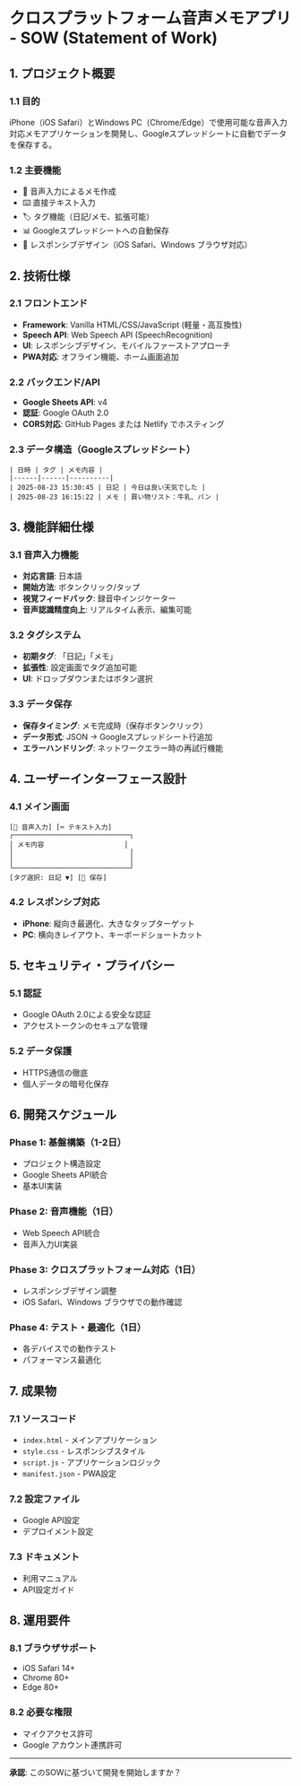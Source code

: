 # クロスプラットフォーム音声メモアプリ - SOW (Statement of Work)

## 1. プロジェクト概要

### 1.1 目的
iPhone（iOS Safari）とWindows PC（Chrome/Edge）で使用可能な音声入力対応メモアプリケーションを開発し、Googleスプレッドシートに自動でデータを保存する。

### 1.2 主要機能
- 🎤 音声入力によるメモ作成
- ⌨️ 直接テキスト入力
- 🏷️ タグ機能（日記/メモ、拡張可能）
- 📊 Googleスプレッドシートへの自動保存
- 📱 レスポンシブデザイン（iOS Safari、Windows ブラウザ対応）

## 2. 技術仕様

### 2.1 フロントエンド
- **Framework**: Vanilla HTML/CSS/JavaScript (軽量・高互換性)
- **Speech API**: Web Speech API (SpeechRecognition)
- **UI**: レスポンシブデザイン、モバイルファーストアプローチ
- **PWA対応**: オフライン機能、ホーム画面追加

### 2.2 バックエンド/API
- **Google Sheets API**: v4
- **認証**: Google OAuth 2.0
- **CORS対応**: GitHub Pages または Netlify でホスティング

### 2.3 データ構造（Googleスプレッドシート）
```
| 日時 | タグ | メモ内容 |
|------|------|----------|
| 2025-08-23 15:30:45 | 日記 | 今日は良い天気でした |
| 2025-08-23 16:15:22 | メモ | 買い物リスト：牛乳、パン |
```

## 3. 機能詳細仕様

### 3.1 音声入力機能
- **対応言語**: 日本語
- **開始方法**: ボタンクリック/タップ
- **視覚フィードバック**: 録音中インジケーター
- **音声認識精度向上**: リアルタイム表示、編集可能

### 3.2 タグシステム
- **初期タグ**: 「日記」「メモ」
- **拡張性**: 設定画面でタグ追加可能
- **UI**: ドロップダウンまたはボタン選択

### 3.3 データ保存
- **保存タイミング**: メモ完成時（保存ボタンクリック）
- **データ形式**: JSON → Googleスプレッドシート行追加
- **エラーハンドリング**: ネットワークエラー時の再試行機能

## 4. ユーザーインターフェース設計

### 4.1 メイン画面
```
[🎤 音声入力] [⌨️ テキスト入力]
┌─────────────────────────────┐
│ メモ内容                    │
│                             │
│                             │
└─────────────────────────────┘
[タグ選択: 日記 ▼] [💾 保存]
```

### 4.2 レスポンシブ対応
- **iPhone**: 縦向き最適化、大きなタップターゲット
- **PC**: 横向きレイアウト、キーボードショートカット

## 5. セキュリティ・プライバシー

### 5.1 認証
- Google OAuth 2.0による安全な認証
- アクセストークンのセキュアな管理

### 5.2 データ保護
- HTTPS通信の徹底
- 個人データの暗号化保存

## 6. 開発スケジュール

### Phase 1: 基盤構築（1-2日）
- プロジェクト構造設定
- Google Sheets API統合
- 基本UI実装

### Phase 2: 音声機能（1日）
- Web Speech API統合
- 音声入力UI実装

### Phase 3: クロスプラットフォーム対応（1日）
- レスポンシブデザイン調整
- iOS Safari、Windows ブラウザでの動作確認

### Phase 4: テスト・最適化（1日）
- 各デバイスでの動作テスト
- パフォーマンス最適化

## 7. 成果物

### 7.1 ソースコード
- `index.html` - メインアプリケーション
- `style.css` - レスポンシブスタイル
- `script.js` - アプリケーションロジック
- `manifest.json` - PWA設定

### 7.2 設定ファイル
- Google API設定
- デプロイメント設定

### 7.3 ドキュメント
- 利用マニュアル
- API設定ガイド

## 8. 運用要件

### 8.1 ブラウザサポート
- iOS Safari 14+
- Chrome 80+
- Edge 80+

### 8.2 必要な権限
- マイクアクセス許可
- Google アカウント連携許可

---

**承認**: このSOWに基づいて開発を開始しますか？